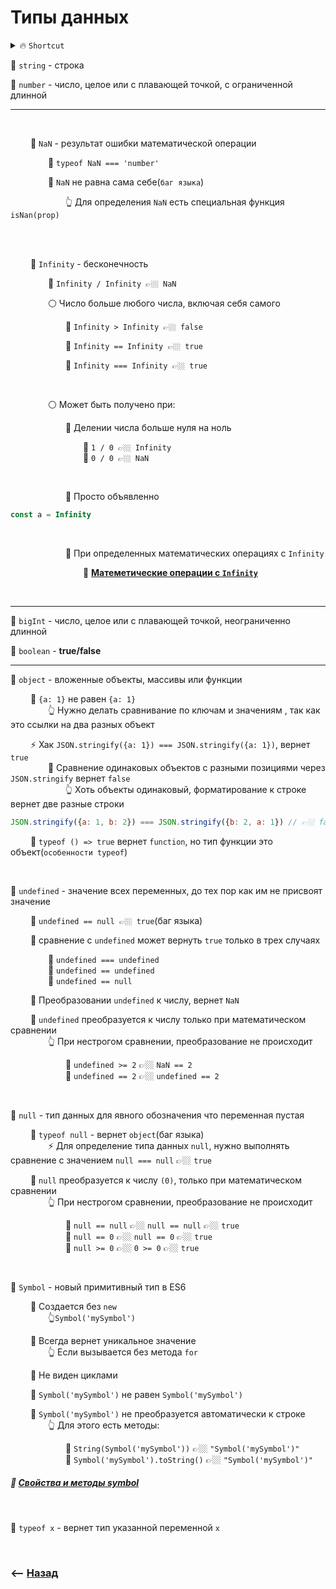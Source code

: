 # Типы данных

<details>
<summary> 🔥 <code>Shortcut</code></summary>

___

💠 `NaN`  
&emsp;&emsp; 🎯 `typeof NaN === 'number'`    
&emsp;&emsp; 🎯  `NaN` не равна сама себе  
&emsp;&emsp;&emsp;&emsp; 👆 Проверяеться через `isNan(prop)`  

🔹 `Infinity / Infinity 👉🏼 NaN`  

🔹 Объекты с одинаковыми значениями не равны друг другу

🔹 `typeof () => true` вернет `function`, но тип функции это объект


💠 `undefined`  
👆🏽 Значение всех переменных, до тех пор как им не присвоят значение   

&emsp;&emsp; 🎯 `undefined == null 👉🏼 true`  
&emsp;&emsp; 🎯 `undefined == undefined 👉🏼 true`  
&emsp;&emsp; 🎯 `undefined === undefined 👉🏼 true`


🔹 `typeof null` вернет `object`

🔹 `Symbol` Всегда вернет уникальное значение

___

</details>

💠 `string` - строка

💠 `number` - число, целое или с плавающей точкой, с ограниченной длинной

___
<br>


&emsp;&emsp; 🔹 `NaN` - результат ошибки математической операции

&emsp;&emsp;&emsp;&emsp; 🛑 `typeof NaN === 'number'`

&emsp;&emsp;&emsp;&emsp; 🛑 `NaN` не равна сама себе(`баг языка`)

&emsp;&emsp;&emsp;&emsp;&emsp;&emsp; 👆 Для определения `NaN` есть специальная функция `isNan(prop)`

<br>
<br>

&emsp;&emsp; 🔹 `Infinity` - бесконечность       

&emsp;&emsp;&emsp;&emsp; 🛑 `Infinity / Infinity 👉🏼 NaN`

&emsp;&emsp;&emsp;&emsp; ⚪ Число больше любого числа, включая себя самого

&emsp;&emsp;&emsp;&emsp;&emsp;&emsp; 🎯 `Infinity > Infinity 👉🏼 false` 

&emsp;&emsp;&emsp;&emsp;&emsp;&emsp; 🎯 `Infinity == Infinity 👉🏼 true`

&emsp;&emsp;&emsp;&emsp;&emsp;&emsp; 🎯 `Infinity === Infinity 👉🏼 true`

<br>

&emsp;&emsp;&emsp;&emsp; ⚪ Может быть получено при:

&emsp;&emsp;&emsp;&emsp;&emsp;&emsp; 🎯 Делении числа больше нуля на ноль

&emsp;&emsp;&emsp;&emsp;&emsp;&emsp;&emsp;&emsp; 🥏 `1 / 0 👉🏼 Infinity`    
&emsp;&emsp;&emsp;&emsp;&emsp;&emsp;&emsp;&emsp; 🥏 `0 / 0 👉🏼 NaN`

<br>

&emsp;&emsp;&emsp;&emsp;&emsp;&emsp; 🎯 Просто объявленно
```javascript
const a = Infinity
```

<br>


&emsp;&emsp;&emsp;&emsp;&emsp;&emsp; 🎯 При определенных математических операциях с `Infinity`

&emsp;&emsp;&emsp;&emsp;&emsp;&emsp;&emsp;&emsp; 📗  **<a href="pages/infinity/readme.md">Матеметические операции с `Infinity`</a>**


<br>

___

💠 `bigInt` - число, целое или с плавающей точкой, неограниченно длинной  

💠 `boolean` - **true/false**  

___

💠 `object` - вложенные объекты, массивы или функции

&emsp;&emsp; 🔹 `{a: 1}` не равен `{a: 1}`   
&emsp;&emsp;&emsp;&emsp; 👆 Нужно делать сравнивание по ключам и значениям , так как это ссылки на два разных объект  

&emsp;&emsp; ⚡ Хак `JSON.stringify({a: 1}) === JSON.stringify({a: 1})`, вернет `true`      
&emsp;&emsp;&emsp;&emsp; 🛑 Сравнение одинаковых объектов с разными позициями через `JSON.stringify` вернет `false`  
&emsp;&emsp;&emsp;&emsp;&emsp;&emsp; 👆 Хоть объекты одинаковый, форматирование к строке вернет две разные строки  
```javascript
JSON.stringify({a: 1, b: 2}) === JSON.stringify({b: 2, a: 1}) // 👉🏼 false
```    

&emsp;&emsp; 🛑 `typeof () => true`  вернет `function`, но тип функции это объект(`особенности typeof`)

<br>

💠 `undefined` - значение всех переменных, до тех пор как им не присвоят значение
    
&emsp;&emsp; 🛑 `undefined == null 👉🏼 true`(баг языка)
    
&emsp;&emsp; 🔹 сравнение с `undefined` может вернуть `true` только в трех случаях  

&emsp;&emsp;&emsp;&emsp; 🎯 `undefined === undefined`   
&emsp;&emsp;&emsp;&emsp; 🎯 `undefined == undefined`   
&emsp;&emsp;&emsp;&emsp; 🎯 `undefined == null`   

&emsp;&emsp; 🔹 Преобразовании `undefined` к числу, вернет `NaN`

&emsp;&emsp; 🔹 `undefined` преобразуется к числу только при математическом сравнении  
&emsp;&emsp;&emsp;&emsp; 👆 При нестрогом сравнении, преобразование не происходит

&emsp;&emsp;&emsp;&emsp;&emsp;&emsp; 🎯 `undefined >= 2` 👉🏼 `NaN == 2`    
&emsp;&emsp;&emsp;&emsp;&emsp;&emsp; 🎯 `undefined == 2` 👉🏼 `undefined == 2`  


<br>

💠 `null` - тип данных для явного обозначения что переменная пустая     

&emsp;&emsp; 🛑 `typeof null` - вернет `object`(баг языка)  
&emsp;&emsp;&emsp;&emsp; ⚡ Для определение типа данных `null`, нужно выполнять сравнение с значением `null === null` 👉🏼 `true`


&emsp;&emsp; 🛑 `null` преобразуется к числу `(0)`, только при математическом сравнении    
&emsp;&emsp;&emsp;&emsp; 👆 При нестрогом сравнении, преобразование не происходит

&emsp;&emsp;&emsp;&emsp;&emsp;&emsp; 🎯 `null == null` 👉🏼 `null == null` 👉🏼 `true`     
&emsp;&emsp;&emsp;&emsp;&emsp;&emsp; 🎯 `null == 0` 👉🏼 `null == 0` 👉🏼 `true`  
&emsp;&emsp;&emsp;&emsp;&emsp;&emsp; 🎯 `null >= 0` 👉🏼 `0 >= 0` 👉🏼 `true`  

<br>

💠 `Symbol` - новый примитивный тип в ES6

&emsp;&emsp; 🔹 Создается без `new`     
&emsp;&emsp;&emsp;&emsp; 👆`Symbol('mySymbol')`   
   
&emsp;&emsp; 🔹 Всегда вернет уникальное значение  
&emsp;&emsp;&emsp;&emsp; 👆 Если вызывается без метода `for`

&emsp;&emsp; 🔹 Не виден циклами 
  
&emsp;&emsp; 🔹 `Symbol('mySymbol')` не равен `Symbol('mySymbol')`

&emsp;&emsp; 🔹 `Symbol('mySymbol')` не преобразуется автоматически к строке  
&emsp;&emsp;&emsp;&emsp; 👆 Для этого есть методы:   

&emsp;&emsp;&emsp;&emsp;&emsp;&emsp; 🎯 `String(Symbol('mySymbol'))` 👉🏼 `"Symbol('mySymbol')"`     
&emsp;&emsp;&emsp;&emsp;&emsp;&emsp; 🎯 `Symbol('mySymbol').toString()` 👉🏼 `"Symbol('mySymbol')"`

##### 📗  **<a href="pages/symbol/readme.md">Свойства и методы symbol</a>**
     
<br>

💠 `typeof x` - вернет тип указанной переменной `x` 

<br>

### ⟵ **<a href="../../readme.md">Назад</a>**